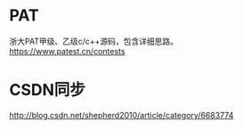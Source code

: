 # PAT
浙大PAT甲级、乙级c/c++源码，包含详细思路。
https://www.patest.cn/contests

# CSDN同步
http://blog.csdn.net/shepherd2010/article/category/6683774
